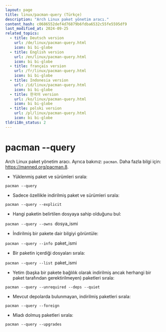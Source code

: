```yaml
---
layout: page
title: linux/pacman-query (Türkçe)
description: "Arch Linux paket yönetim aracı."
content_hash: c0686552def4d76879b6fdba6532c55fe5595df9
last_modified_at: 2024-09-25
related_topics:
  - title: Deutsch version
    url: /de/linux/pacman-query.html
    icon: bi bi-globe
  - title: English version
    url: /en/linux/pacman-query.html
    icon: bi bi-globe
  - title: français version
    url: /fr/linux/pacman-query.html
    icon: bi bi-globe
  - title: Indonesia version
    url: /id/linux/pacman-query.html
    icon: bi bi-globe
  - title: 한국어 version
    url: /ko/linux/pacman-query.html
    icon: bi bi-globe
  - title: polski version
    url: /pl/linux/pacman-query.html
    icon: bi bi-globe
tldri18n_status: 2
---
```

# pacman --query

Arch Linux paket yönetim aracı.
Ayrıca bakınız: `pacman`.
Daha fazla bilgi için: <https://manned.org/pacman.8>.

- Yüklenmiş paket ve sürümleri sırala:

`pacman --query`

- Sadece özellikle indirilmiş paket ve sürümleri sırala:

`pacman --query --explicit`

- Hangi paketin belirtilen dosyaya sahip olduğunu bul:

`pacman --query --owns `<span class="tldr-var badge badge-pill bg-dark-lm bg-white-dm text-white-lm text-dark-dm font-weight-bold">dosya_ismi</span>

- İndirilmiş bir pakete dair bilgiyi görüntüle:

`pacman --query --info `<span class="tldr-var badge badge-pill bg-dark-lm bg-white-dm text-white-lm text-dark-dm font-weight-bold">paket_ismi</span>

- Bir paketin içerdiği dosyaları sırala:

`pacman --query --list `<span class="tldr-var badge badge-pill bg-dark-lm bg-white-dm text-white-lm text-dark-dm font-weight-bold">paket_ismi</span>

- Yetim (başka bir pakete bağlılık olarak indirilmiş ancak herhangi bir paket tarafından gerektirilmeyen) paketleri sırala:

`pacman --query --unrequired --deps --quiet`

- Mevcut depolarda bulunmayan, indirilmiş paketleri sırala:

`pacman --query --foreign`

- Miadı dolmuş paketleri sırala:

`pacman --query --upgrades`
